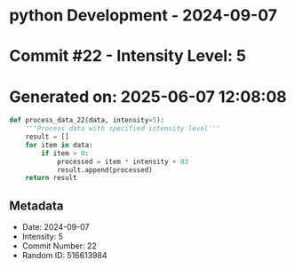 ﻿# python Development - 2024-09-07
# Commit #22 - Intensity Level: 5
# Generated on: 2025-06-07 12:08:08
```python
def process_data_22(data, intensity=5):
    '''Process data with specified intensity level'''
    result = []
    for item in data:
        if item > 0:
            processed = item * intensity + 83
            result.append(processed)
    return result
```
## Metadata
- Date: 2024-09-07
- Intensity: 5
- Commit Number: 22
- Random ID: 516613984
